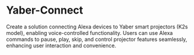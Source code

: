 # Yaber-Connect
Create a solution connecting Alexa devices to Yaber smart projectors (K2s model), enabling voice-controlled functionality. Users can use Alexa commands to pause, play, skip, and control projector features seamlessly, enhancing user interaction and convenience.
